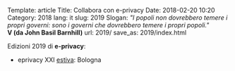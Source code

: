 Template: article
Title: Collabora con e-privacy
Date: 2018-02-20 10:20
Category: 2018
lang: it
slug: 2019
Slogan: <i>"I popoli non dovrebbero temere i propri governi: sono i governi che dovrebbero temere i propri popoli."</i><br/><b>V (da John Basil Barnhill)</b>
url: 2019/
save_as: 2019/index.html


Edizioni 2019 di **e-privacy**:

- eprivacy XXI [estiva](/e-privacy-XXIII.html): Bologna
